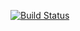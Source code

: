 [![Build Status](https://travis-ci.org/zosyk/taskList.svg?branch=master)](https://travis-ci.org/zosyk/taskList)
